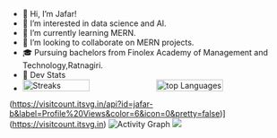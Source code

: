 - 👋 Hi, I’m Jafar!
- 👀 I’m interested in data science and AI.
- 🌱 I’m currently learning MERN.
- 💞️ I’m looking to collaborate on MERN projects.
- 🎓 Pursuing bachelors from Finolex Academy of Management and Technology,Ratnagiri. 
- 🥷 Dev Stats
- <div style="display:flex;flex-direction:row;">
  <img src="https://github-readme-streak-stats.herokuapp.com/?user=jafar-b&theme=gotham" alt="Streaks" width="50%"/>
  <img src="https://github-readme-stats.vercel.app/api?username=jafar-b&theme=gotham&show_icons=true" alt="top Languages"width="50%"/>
  &nbsp;
 (https://visitcount.itsvg.in/api?id=jafar-b&label=Profile%20Views&color=6&icon=0&pretty=false)](https://visitcount.itsvg.in)
  <img src="https://activity-graph.herokuapp.com/graph?username=jafar-b&theme=gotham" alt="Activity Graph"/>
<a href="https://visitcount.itsvg.in">
  <img src="https://visitcount.itsvg.in/api?id=jafar-b&label=Profile%20Views&color=6&icon=0&pretty=false" />
</a>
